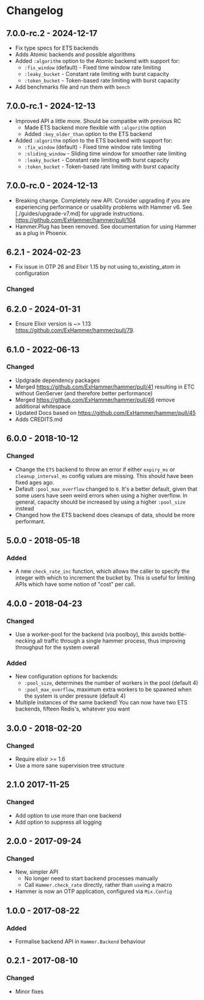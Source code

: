 # Changelog

## 7.0.0-rc.2 - 2024-12-17

- Fix type specs for ETS backends
- Adds Atomic backends and possible algorithms
- Added `:algorithm` option to the Atomic backend with support for:
  - `:fix_window` (default) - Fixed time window rate limiting
  - `:leaky_bucket` - Constant rate limiting with burst capacity
  - `:token_bucket` - Token-based rate limiting with burst capacity
- Add benchmarks file and run them with `bench`

## 7.0.0-rc.1 - 2024-12-13

- Improved API a little more. Should be compatibe with previous RC
  - Made ETS backend more flexible with `:algorithm` option
  - Added `:key_older_than` option to the ETS backend
- Added `:algorithm` option to the ETS backend with support for:
  - `:fix_window` (default) - Fixed time window rate limiting
  - `:sliding_window` - Sliding time window for smoother rate limiting
  - `:leaky_bucket` - Constant rate limiting with burst capacity
  - `:token_bucket` - Token-based rate limiting with burst capacity

## 7.0.0-rc.0 - 2024-12-13

- Breaking change. Completely new API. Consider upgrading if you are experiencing performance or usability problems with Hammer v6. See [./guides/upgrade-v7.md] for upgrade instructions. https://github.com/ExHammer/hammer/pull/104
- Hammer.Plug has been removed. See documentation for using Hammer as a plug in Phoenix.

## 6.2.1 - 2024-02-23

- Fix issue in OTP 26 and Elixir 1.15 by not using to_existing_atom in configuration

### Changed

## 6.2.0 - 2024-01-31

- Ensure Elixir version is ~> 1.13 https://github.com/ExHammer/hammer/pull/79.

## 6.1.0 - 2022-06-13

### Changed

- Updgrade dependency packages
- Merged https://github.com/ExHammer/hammer/pull/41 resulting in ETC without GenServer (and therefore better performance)
- Merged https://github.com/ExHammer/hammer/pull/46 remove additional whitespace
- Updated Docs based on https://github.com/ExHammer/hammer/pull/45
- Adds CREDITS.md

## 6.0.0 - 2018-10-12

### Changed

- Change the `ETS` backend to throw an error if either `expiry_ms` or
  `cleanup_interval_ms` config values are missing. This should have been fixed
  ages ago.
- Default `:pool_max_overflow` changed to `0`. It's a better default, given
  that some users have seen weird errors when using a higher overflow.
  In general, capacity should be increased by using a higher `:pool_size` instead
- Changed how the ETS backend does cleanups of data, should be more performant.


## 5.0.0 - 2018-05-18

### Added

- A new `check_rate_inc` function, which allows the caller to specify the
  integer with which to increment the bucket by. This is useful for limiting
  APIs which have some notion of "cost" per call.


## 4.0.0 - 2018-04-23

### Changed

- Use a worker-pool for the backend (via poolboy),
  this avoids bottle-necking all traffic through a single hammer
  process, thus improving throughput for the system overall

### Added

- New configuration options for backends:
  - `:pool_size`, determines the number of workers in the pool (default 4)
  - `:pool_max_overflow`, maximum extra workers to be spawned when the
    system is under pressure (default 4)
- Multiple instances of the same backend! You can now have two ETS backends,
  fifteen Redis's, whatever you want


## 3.0.0 - 2018-02-20

### Changed

- Require elixir >= 1.6
- Use a more sane supervision tree structure


## 2.1.0 2017-11-25

### Changed

- Add option to use more than one backend
- Add option to suppress all logging


## 2.0.0 - 2017-09-24

### Changed

- New, simpler API
  - No longer need to start backend processes manually
  - Call `Hammer.check_rate` directly, rather than `use`ing a macro
- Hammer is now an OTP application, configured via `Mix.Config`


## 1.0.0 - 2017-08-22

### Added
- Formalise backend API in `Hammer.Backend` behaviour


## 0.2.1 - 2017-08-10

### Changed

- Minor fixes
